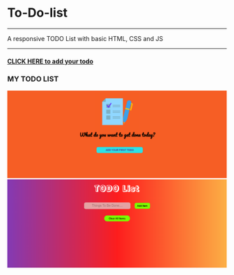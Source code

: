 # To-Do-list
<hr>
A responsive TODO List with basic HTML, CSS and JS
<hr>

 #### [CLICK HERE to add your todo](https://todolistsayahnneeta.netlify.app/)

### MY TODO LIST
<div>
<img src="ss-1.png" alt="" srcset="">
<img src="ss.png" alt="" srcset="">
</div>

